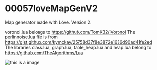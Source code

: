# 00057loveMapGenV2
Map generator made with Löve. Version 2.

voronoi.lua belongs to https://github.com/TomK32/iVoronoi
The perlinnoise.lua file is from https://gist.github.com/kymckay/25758d37f8e3872e1636d90ad41fe2ed
The libraries class.lua, graph.lua, table_heap.lua and heap.lua belong to https://github.com/TheAlgorithms/Lua

![this is a image](polygonmap.gif)